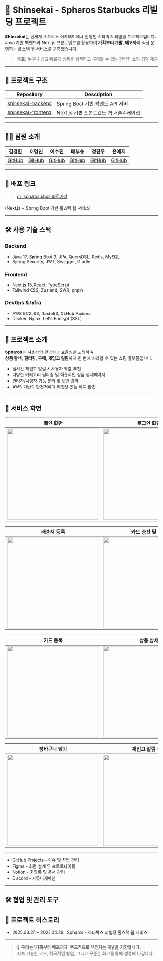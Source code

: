 # 🌊 Shinsekai - Spharos Starbucks 리빌딩 프로젝트

**Shinsekai**는 신세계 스파로스 아카데미에서 진행된 스타벅스 리빌딩 프로젝트입니다.  
Java 기반 백엔드와 Next.js 프론트엔드를 활용하여 **기획부터 개발, 배포까지** 직접 운영하는 풀스택 웹 서비스를 구축했습니다.

> **목표:** 누구나 쉽고 빠르게 상품을 탐색하고 구매할 수 있는 편안한 쇼핑 경험 제공

---

## 📁 프로젝트 구조

| Repository | Description |
|------------|-------------|
| [shinsekai-backend](https://github.com/5-shinsekai/shinsekai-BE) | Spring Boot 기반 백엔드 API 서버 |
| [shinsekai-frontend](https://github.com/5-shinsekai/shinsekai-FE) | Next.js 기반 프론트엔드 웹 애플리케이션 |

---

## 🧑‍💻 팀원 소개

| 김정환 | 이영인 | 이수진 | 배부승 | 정진우 | 윤예지 |
|:---:|:---:|:---:|:---:|:---:|:---:|
| [GitHub](https://github.com/rlawjdghksdlqslek) | [GitHub](https://github.com/LeeYeongin) | [GitHub](https://github.com/Sujin31) | [GitHub](https://github.com/bugling) | [GitHub](https://github.com/corosica) | [GitHub](https://github.com/yejiis) |

---

## 🚀 배포 링크

> [👉 spharos.shop 바로가기](https://spharos.shop)

(Next.js + Spring Boot 기반 풀스택 웹 서비스)

---

## 🛠️ 사용 기술 스택

### Backend
- Java 17, Spring Boot 3, JPA, QueryDSL, Redis, MySQL
- Spring Security, JWT, Swagger, Gradle

### Frontend
- Next.js 15, React, TypeScript
- Tailwind CSS, Zustand, SWR, pnpm

### DevOps & Infra
- AWS EC2, S3, Route53, GitHub Actions
- Docker, Nginx, Let's Encrypt (SSL)

---

## 🌟 프로젝트 소개

**Spharos**는 사용자의 편의성과 효율성을 고려하여  
**상품 탐색, 필터링, 구매, 재입고 알림**까지 한 번에 처리할 수 있는 쇼핑 플랫폼입니다.

- 실시간 재입고 알림 & 사용자 맞춤 추천
- 다양한 카테고리 필터링 및 직관적인 상품 상세페이지
- 관리자/사용자 기능 분리 및 보안 강화
- AWS 기반의 안정적이고 확장성 있는 배포 환경

---

## 🎥 서비스 화면

<div align="center">

| 메인 화면 | 로그인 화면 |
|:---:|:---:|
| <img src="https://github.com/user-attachments/assets/00384d71-4c4a-4467-bbca-629e7036bd6c" width="300" /> | <img src="https://github.com/user-attachments/assets/a6a5a85c-b7d8-4178-9a24-0311755205a3" width="300" /> |

| 배송지 등록 | 카드 충전 및 결제 |
|:---:|:---:|
| <img src="https://github.com/user-attachments/assets/771d7260-9227-4f93-b160-0914f62ddbbf" width="300" /> | <img src="https://github.com/user-attachments/assets/9c508598-cfa3-4724-bdcb-d8f17d8354d5" width="300" /> |

| 카드 등록 | 상품 상세 |
|:---:|:---:|
| <img src="https://github.com/user-attachments/assets/ff88dd20-6383-42c3-aa25-f33489819014" width="300" /> | <img src="https://github.com/user-attachments/assets/af6d8984-d808-4feb-8b3e-623321092c80" width="300" /> |

| 장바구니 담기 | 재입고 알림 신청 |
|:---:|:---:|
| <img src="https://github.com/user-attachments/assets/58648962-284e-4505-8ce2-a1278285b693" width="300" /> | <img src="https://github.com/user-attachments/assets/ada3ac4c-87ce-4141-8320-81536ed7ea07" width="300" /> |

</div>

---

- GitHub Projects - 이슈 및 작업 관리
- Figma - 화면 설계 및 프로토타이핑
- Notion - 회의록 및 문서 관리
- Discord - 커뮤니케이션

---

## 🛠️ 협업 및 관리 도구

## 📅 프로젝트 히스토리

- 2025.03.27 ~ 2025.04.29 : Spharos - 스타벅스 리빌딩 풀스택 웹 서비스

---

> 🎯 **우리는 '기획부터 배포까지' 주도적으로 책임지는 개발을 지향합니다.**  
> 지속 가능한 코드, 적극적인 협업, 그리고 꾸준한 회고를 통해 성장해 나갑니다.

